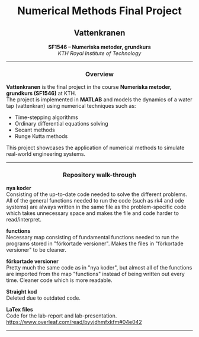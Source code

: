 
<h1 align="center">Numerical Methods Final Project</h1>
<h2 align="center">Vattenkranen</h2>

<p align="center">
  <b>SF1546 – Numeriska metoder, grundkurs</b><br>
  <i>KTH Royal Institute of Technology</i><br>
</p>

---

<h3 align="center">Overview</h3>

**Vattenkranen** is the final project in the course **Numeriska metoder, grundkurs (SF1546)** at KTH.  
The project is implemented in **MATLAB** and models the dynamics of a water tap (vattenkran) using numerical techniques such as:

- Time-stepping algorithms
- Ordinary differential equations solving
- Secant methods
- Runge Kutta methods

This project showcases the application of numerical methods to simulate real-world engineering systems.

---

<h3 align="center">Repository walk-through</h3>

**nya koder**<br>
Consisting of the up-to-date code needed to solve the different problems. All of the general functions needed to run the code (such as rk4 and ode systems) are always written in the same file as the problem-specific code which takes unnecessary space and makes the file and code harder to read/interpret.

**functions**<br>
Necessary map consisting of fundamental functions needed to run the programs stored in "förkortade versioner". Makes the files in "förkortade versioner" to be cleaner.

**förkortade versioner**<br>
Pretty much the same code as in "nya koder", but almost all of the functions are imported from the map "functions" instead of being written out every time. Cleaner code which is more readable.

**Straight kod**<br>
Deleted due to outdated code.

**LaTex files**<br>
Code for the lab-report and lab-presentation.
https://www.overleaf.com/read/byvjdhmfxkfm#04e042


---
